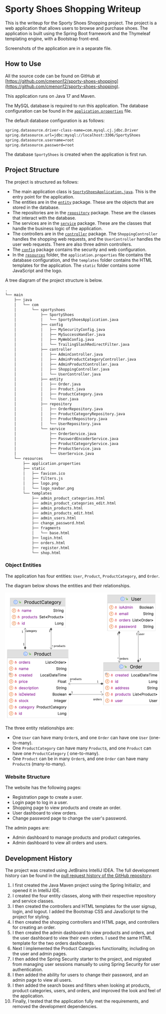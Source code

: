 # Sporty Shoes Shopping Writeup

This is the writeup for the Sporty Shoes Shopping project. The project is a web application that
allows users to browse and purchase shoes. The application is built using the Spring Boot framework
and the Thymeleaf templating engine, with a Bootstrap front-end.

Screenshots of the application are in a separate file.

## How to Use

All the source code can be found on GitHub
at [https://github.com/cmenon12/sporty-shoes-shopping](https://github.com/cmenon12/sporty-shoes-shopping).

This application runs on Java 17 and Maven.

The MySQL database is required to run this application. The database configuration can be found in
the [`application.properties`](./src/main/resources/application.properties) file.

The default database configuration is as follows:

```properties
spring.datasource.driver-class-name=com.mysql.cj.jdbc.Driver
spring.datasource.url=jdbc:mysql://localhost:3306/SportyShoes
spring.datasource.username=root
spring.datasource.password=root
```

The database `SportyShoes` is created when the application is first run.

## Project Structure

The project is structured as follows:

- The main application class
  is [`SportyShoesApplication.java`](./src/main/java/com/sportyshoes/SportyShoes/SportyShoesApplication.java).
  This is the entry point for the application.
- The entities are in the [`entity`](./src/main/java/com/sportyshoes/SportyShoes/entity) package.
  These are the objects that are stored in the database.
- The repositories are in the [`repository`](./src/main/java/com/sportyshoes/SportyShoes/repository)
  package. These are the classes that interact with the database.
- The services are in the [`service`](./src/main/java/com/sportyshoes/SportyShoes/service) package.
  These are the classes that handle the business logic of the application.
- The controllers are in the [`controller`](./src/main/java/com/sportyshoes/SportyShoes/controller)
  package. The `ShoppingController` handles the shopping web requests, and the `UserController`
  handles the
  user web requests. There are also three admin controllers.
- The [`config`](./src/main/java/com/sportyshoes/config) package contains the security and web
  configuration.
- In the [`resources`](./src/main/resources) folder, the `application.properties` file contains
  the database configuration, and the `templates` folder contains the HTML templates for the
  application. The `static` folder contains some JavaScript and the logo.

A tree diagram of the project structure is below.

```
.
└── main
    ├── java
    │   └── com
    │       └── sportyshoes
    │           ├── SportyShoes
    │           │   └── SportyShoesApplication.java
    │           ├── config
    │           │   ├── MySecurityConfig.java
    │           │   ├── MySuccessHandler.java
    │           │   ├── MyWebConfig.java
    │           │   └── TrailingSlashRedirectFilter.java
    │           ├── controller
    │           │   ├── AdminController.java
    │           │   ├── AdminProductCategoryController.java
    │           │   ├── AdminProductController.java
    │           │   ├── ShoppingController.java
    │           │   └── UserController.java
    │           ├── entity
    │           │   ├── Order.java
    │           │   ├── Product.java
    │           │   ├── ProductCategory.java
    │           │   └── User.java
    │           ├── repository
    │           │   ├── OrderRepository.java
    │           │   ├── ProductCategoryRepository.java
    │           │   ├── ProductRepository.java
    │           │   └── UserRepository.java
    │           └── service
    │               ├── OrderService.java
    │               ├── PasswordEncoderService.java
    │               ├── ProductCategoryService.java
    │               ├── ProductService.java
    │               └── UserService.java
    └── resources
        ├── application.properties
        ├── static
        │   ├── favicon.ico
        │   ├── filters.js
        │   ├── logo.png
        │   └── logo_navbar.png
        └── templates
            ├── admin_product_categories.html
            ├── admin_product_categories_edit.html
            ├── admin_products.html
            ├── admin_products_edit.html
            ├── admin_users.html
            ├── change_password.html
            ├── fragments
            │   └── base.html
            ├── login.html
            ├── orders.html
            ├── register.html
            └── shop.html
```

### Object Entities

The application has four entities: `User`, `Product`, `ProductCategory`, and `Order`.

The diagram below shows the entities and their relationships.

![./screenshots/entity_diagram.png](./screenshots/entity_diagram.png)

The three entity relationships are:

- One `User` can have many `Order`s, and one `Order` can have one `User` (one-to-many).
- One `ProductCategory` can have many `Product`s, and one `Product` can have one `ProductCategory` (
  one-to-many).
- One `Product` can be in many `Order`s, and one `Order` can have many `Product`s (many-to-many).

### Website Structure

The website has the following pages:

- Registration page to create a user.
- Login page to log in a user.
- Shopping page to view products and create an order.
- User dashboard to view orders.
- Change password page to change the user's password.

The admin pages are:

- Admin dashboard to manage products and product categories.
- Admin dashboard to view all orders and users.

## Development History

The project was created using JetBrains IntelliJ IDEA. The full development history can be found in
the [pull request history of the GitHub repository](https://github.com/cmenon12/sporty-shoes-shopping/pulls?q=is%3Apr).

1. I first created the Java Maven project using the Spring Initializr, and opened it in IntelliJ
   IDE.
2. I created the four entity classes, along with their respective repository and service classes.
3. I then created the controllers and HTML templates for the user signup, login, and logout. I added
   the Bootstrap CSS and JavaScript to the project for styling.
4. I then created the shopping controllers and HTML page, and controllers for creating an order.
5. I then created the admin dashboard to view products and orders, and the user dashboard to view
   their own orders. I used the same HTML template for the two orders dashboards.
6. Next I implemented the Product Categories functionality, including on the user and admin pages.
7. I then added the Spring Security starter to the project, and migrated from managing user sessions
   manually to using Spring Security for user authentication.
8. I then added the ability for users to change their password, and an admin page to view all users.
9. I then added the search boxes and filters when looking at products, product categories, users,
   and orders, and improved the look and feel of the application.
10. Finally, I tested that the application fully met the requirements, and removed the development
    dependencies.
